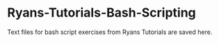 # Ryans-Tutorials-Bash-Scripting
Text files for bash script exercises from Ryans Tutorials are saved here.
